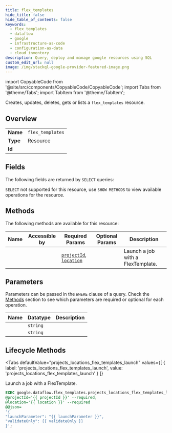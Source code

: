 ```yaml
--- 
title: flex_templates
hide_title: false
hide_table_of_contents: false
keywords:
  - flex_templates
  - dataflow
  - google
  - infrastructure-as-code
  - configuration-as-data
  - cloud inventory
description: Query, deploy and manage google resources using SQL
custom_edit_url: null
image: /img/stackql-google-provider-featured-image.png
---
```


import CopyableCode from '@site/src/components/CopyableCode/CopyableCode';
import Tabs from '@theme/Tabs';
import TabItem from '@theme/TabItem';

Creates, updates, deletes, gets or lists a <code>flex_templates</code> resource.

## Overview
<table><tbody>
<tr><td><b>Name</b></td><td><code>flex_templates</code></td></tr>
<tr><td><b>Type</b></td><td>Resource</td></tr>
<tr><td><b>Id</b></td><td><CopyableCode code="google.dataflow.flex_templates" /></td></tr>
</tbody></table>

## Fields

The following fields are returned by `SELECT` queries:

`SELECT` not supported for this resource, use `SHOW METHODS` to view available operations for the resource.


## Methods

The following methods are available for this resource:

<table>
<thead>
    <tr>
    <th>Name</th>
    <th>Accessible by</th>
    <th>Required Params</th>
    <th>Optional Params</th>
    <th>Description</th>
    </tr>
</thead>
<tbody>
<tr>
    <td><a href="#projects_locations_flex_templates_launch"><CopyableCode code="projects_locations_flex_templates_launch" /></a></td>
    <td><CopyableCode code="exec" /></td>
    <td><a href="#parameter-projectId"><code>projectId</code></a>, <a href="#parameter-location"><code>location</code></a></td>
    <td></td>
    <td>Launch a job with a FlexTemplate.</td>
</tr>
</tbody>
</table>

## Parameters

Parameters can be passed in the `WHERE` clause of a query. Check the [Methods](#methods) section to see which parameters are required or optional for each operation.

<table>
<thead>
    <tr>
    <th>Name</th>
    <th>Datatype</th>
    <th>Description</th>
    </tr>
</thead>
<tbody>
<tr id="parameter-location">
    <td><CopyableCode code="location" /></td>
    <td><code>string</code></td>
    <td></td>
</tr>
<tr id="parameter-projectId">
    <td><CopyableCode code="projectId" /></td>
    <td><code>string</code></td>
    <td></td>
</tr>
</tbody>
</table>

## Lifecycle Methods

<Tabs
    defaultValue="projects_locations_flex_templates_launch"
    values={[
        { label: 'projects_locations_flex_templates_launch', value: 'projects_locations_flex_templates_launch' }
    ]}
>
<TabItem value="projects_locations_flex_templates_launch">

Launch a job with a FlexTemplate.

```sql
EXEC google.dataflow.flex_templates.projects_locations_flex_templates_launch 
@projectId='{{ projectId }}' --required, 
@location='{{ location }}' --required 
@@json=
'{
"launchParameter": "{{ launchParameter }}", 
"validateOnly": {{ validateOnly }}
}';
```
</TabItem>
</Tabs>
